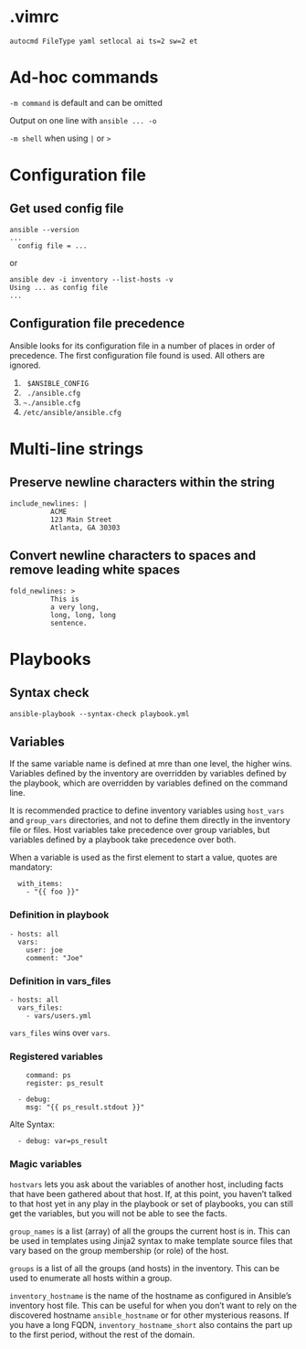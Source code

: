 # .vimrc
``` 
autocmd FileType yaml setlocal ai ts=2 sw=2 et
```
# Ad-hoc commands
`-m command` is default and can be omitted

Output on one line with `ansible ... -o`

`-m shell` when using `|` or `>`

# Configuration file
## Get used config file
```
ansible --version
...
  config file = ...
```

or

```
ansible dev -i inventory --list-hosts -v
Using ... as config file
...
```
## Configuration file precedence
Ansible looks for its configuration file in a number of places in order of precedence. The first configuration file found is used. All others are ignored.

1. ` $ANSIBLE_CONFIG` 
1. ` ./ansible.cfg`
1. `~./ansible.cfg`
1. `/etc/ansible/ansible.cfg` 

# Multi-line strings
## Preserve newline characters within the string
```
include_newlines: |
          ACME
          123 Main Street
          Atlanta, GA 30303
```

## Convert newline characters to spaces and remove leading white spaces
```
fold_newlines: >
          This is
          a very long,
          long, long, long
          sentence.
```

# Playbooks
## Syntax check
`ansible-playbook --syntax-check playbook.yml`

## Variables
If the same variable name is defined at mre than one level, the higher wins. Variables defined by the inventory are overridden by variables defined by the playbook, which are overridden by variables defined on the command line.

It is recommended practice to define inventory variables using `host_vars` and `group_vars` directories, and not to define them directly in the inventory file or files. Host variables take precedence over group variables, but variables defined by a playbook take precedence over both.

When a variable is used as the first element to start a value, quotes are mandatory:
```
  with_items:
    - "{{ foo }}"
```

### Definition in playbook
```
- hosts: all
  vars:
    user: joe
    comment: "Joe"
```

### Definition in vars_files
```
- hosts: all
  vars_files:
    - vars/users.yml
```
`vars_files` wins over `vars`.

### Registered variables
```
    command: ps
    register: ps_result
  
  - debug:
    msg: "{{ ps_result.stdout }}"
```
Alte Syntax:
```
  - debug: var=ps_result
```

### Magic variables
`hostvars` lets you ask about the variables of another host, including facts that have been gathered about that host. If, at this point, you haven’t talked to that host yet in any play in the playbook or set of playbooks, you can still get the variables, but you will not be able to see the facts.

`group_names` is a list (array) of all the groups the current host is in. This can be used in templates using Jinja2 syntax to make template source files that vary based on the group membership (or role) of the host.

`groups` is a list of all the groups (and hosts) in the inventory. This can be used to enumerate all hosts within a group.

`inventory_hostname` is the name of the hostname as configured in Ansible’s inventory host file. This can be useful for when you don’t want to rely on the discovered hostname `ansible_hostname` or for other mysterious reasons. If you have a long FQDN, `inventory_hostname_short` also contains the part up to the first period, without the rest of the domain.
